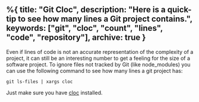 %{
  title: "Git Cloc",
  description: "Here is a quick-tip to see how many lines a Git project contains.",
  keywords: ["git", "cloc", "count", "lines", "code", "repository"],
  archive: true
}
---

Even if lines of code is not an accurate representation of the complexity of a project, it can still be an interesting number to get a feeling for the size of a software project. To ignore files not tracked by Git (like node\_modules) you can use the following command to see how many lines a git project has:

```
git ls-files | xargs cloc
```

Just make sure you have [cloc][cloc] installed.


[cloc]: https://github.com/AlDanial/cloc

